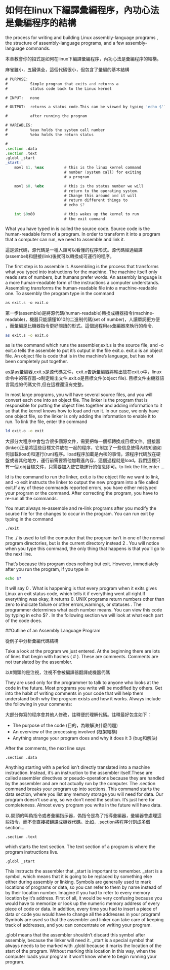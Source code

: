 # 如何在linux下編譯彙編程序，內功心法是彙編程序的結構


the process for writing and building Linux assembly-language programs , the structure of assembly-language programs, and a few assembly-language commands.

本章教會你的招式是如何在linux下編譯彙編程序，內功心法是彙編程序的結構。

麻雀雖小，五臟俱全，這個代碼很小，但包含了彙編的基本結構

```asm
# PURPOSE:
#          Simple program that exits and returns a 
#          status code back to the Linux kernel

# INPUT:   none

# OUTPUT:  returns a status code.This can be viewed by typing 'echo $'?

#          after running the program

# VARIABLES:
#          %eax holds the system call number
#          %ebx holds the return status

#
.section .data
.section .text
.globl _start
_start:
    movl $1, %eax         # this is the linux kernel command
                          # number (system call) for exiting
                          # a program

    movl $0, %ebx         # this is the status number we will
                          # return to the operating system.
                          # Change this around and it will
                          # return different things to
                          # echo $?

    int $0x80             # this wakes up the kernel to run
                          # the exit command

```

What you have typed in is called the source code. Source code is the human-readable form of a program. In order to transform it into a program that a computer can run, we need to assemble and link it.

這是源代碼，源代碼是一種人類可以看懂的程序形式。源代碼經過編譯(assembel)和鏈接(link)後就可以轉換成可運行的程序。

The first step is to assemble it. Assembling is the process that transforms what you typed into instructions for the machine. The machine itself only reads sets of numbers, but humans prefer words. An assembly language is a more human-readable form of the instructions a computer understands. Assembling transforms the human-readable file into a machine-readable one. To assembly the program type in the command

```asm
as exit.s -o exit.o
```

第一步(assemble)是將源代碼(human-readable)轉換成機器指令(machine-readable)，機器只能讀懂1010的二進制代碼(set of number)，人讀單詞更方便 ，而彙編是比機器指令更好閱讀的形式。這個過程用as彙編器來執行的命令.

```sh
as exit.s -o exit.o
```

as is the command which runs the assembler,exit.s is the source file, and -o exit.o tells the assemble to put it’s output in the file exit.o. exit.o is an object file. An object file is code that is in the machine’s language, but has not been completely put together.

as是as彙編器,exit.s是源代碼文件，exit.o告訴彙編器將輸出放在exit.o中，linux命令中的寄存器-o制定輸出文件.exit.o是目標文件(object file). 目標文件由機器語言寫成的代碼文件,但在這裡還沒有完整。

In most large programs, you will have several source files, and you will convert each one into an object file. The linker is the program that is responsible for putting the object files together and adding information to it so that the kernel knows how to load and run it. In our case, we only have one object file, so the linker is only adding the information to enable it to run. To link the file, enter the command

```sh
ld exit.o -o exit
```

大部分大程序中會包含很多個源文件，需要把每一個都轉換成目標文件。鏈接器(linker)正是將這些目標文件放在一起的程序，它附加了一些信息使得內核知道如何加載(load)和運行(run)程序。load程序加載是內核的事情，源程序代碼放在硬盤或者其他地方，運行前需要將他加載進內存，這個過程就是load。我們這裡只有一個.obj目標文件，只需要加入使它能運行的信息即可。to link the file,enter ...

ld is the command to run the linker, exit.o is the object file we want to link, and -o exit instructs the linker to output the new program into a file called exit.If any of these commands reported errors, you have either mistyped your program or the command. After correcting the program, you have to re-run all the commands.

You must always re-assemble and re-link programs after you modify the source file for the changes to occur in the program. You can run exit by typing in the command

```sh
./exit
```

The ./ is used to tell the computer that the program isn’t in one of the normal program directories, but is the current directory instead 2 . You will notice when you type this command, the only thing that happens is that you’ll go to the next line.

That’s because this program does nothing but exit. However, immediately after you run the program, if you type in

```sh
echo $?
```

It will say 0 . What is happening is that every program when it exits gives Linux an exit status code, which tells it if everything went all right.If everything was okay, it returns 0. UNIX programs return numbers other than zero to indicate failure or other errors,warnings, or statuses . The programmer determines what each number means. You can view this code by typing in echo $? . In the following section we will look at what each part of the code does.

##Outline of an Assembly Language Program

從例子中分析彙編代碼結構

Take a look at the program we just entered. At the beginning there are lots of lines that begin with hashes ( # ). These are comments. Comments are not translated by the assembler.

以#開頭的是注視，注視不會被編譯器翻譯成機器代碼

They are used only for the programmer to talk to anyone who looks at the code in the future. Most programs you write will be modified by others. Get into the habit of writing comments in your code that will help them understand both why the program exists and how it works. Always include the following in your comments:

大部分你寫的程序會其他人修改，註釋便於理解代碼。註釋最好包含如下：

- The purpose of the code (目的，為瞭解決什麼問題)
- An overview of the processing involved (框架結構)
- Anything strange your program does and why it does it 3 (bug和解決)

After the comments, the next line says

```sh
.section .data
```

Anything starting with a period isn’t directly translated into a machine instruction. Instead, it’s an instruction to the assembler itself.These are called assembler directives or pseudo-operations because they are handled by the assembler and are not actually run by the computer. The .section command breaks your program up into sections. This command starts the data section, where you list any memory storage you will need for data. Our program doesn’t use any, so we don’t need the section. It’s just here for completeness. Almost every program you write in the future will have data.

以.開頭的叫偽指令或者彙編指示器，偽指令是為了指導彙編器，彙編器會處理這些指令，而不會直接被翻譯成機器代碼。比如，.section將程序分割成多個section...

```sh
.section .text
```

which starts the text section. The text section of a program is where the program instructions live.

```sh
.globl _start
```

This instructs the assembler that _start is important to remember. _start is a symbol, which means that it is going to be replaced by something else either during assembly or linking. Symbols are generally used to mark locations of programs or data, so you can refer to them by name instead of by their location number. Imagine if you had to refer to every memory location by it’s address. First of all, it would be very confusing because you would have to memorize or look up the numeric memory address of every piece of code or data. In addition, every time you had to insert a piece of data or code you would have to change all the addresses in your program! Symbols are used so that the assembler and linker can take care of keeping track of addresses, and you can concentrate on writing your program.

.globl means that the assembler shouldn’t discard this symbol after assembly, because the linker will need it. _start is a special symbol that always needs to be marked with .globl because it marks the location of the start of the program. Without marking this location in this way, when the computer loads your program it won’t know where to begin running your program.
